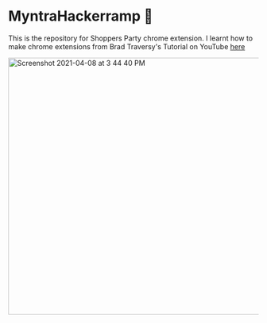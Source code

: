 # MyntraHackerramp :rocket:

This is the repository for Shoppers Party chrome extension. I learnt how to make chrome extensions from Brad Traversy's Tutorial on YouTube [here](https://www.youtube.com/watch?v=wHZCYi1K664)

<img width="518" alt="Screenshot 2021-04-08 at 3 44 40 PM" src="https://user-images.githubusercontent.com/65967490/114010578-de237180-9881-11eb-95da-c037c703c016.png">
